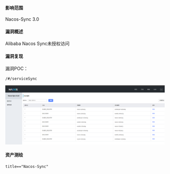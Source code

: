 #### 影响范围

Nacos-Sync 3.0

#### 漏洞概述

Alibaba Nacos Sync未授权访问

#### 漏洞复现

漏洞POC：

```
/#/serviceSync
```

![Nacos](img/Nacos.png)

#### 资产测绘

```
title=="Nacos-Sync"
```